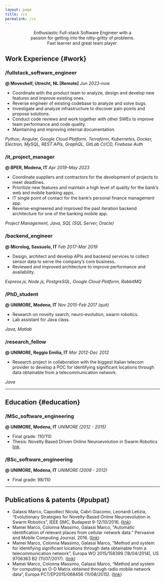 ```yaml
---
layout: page
title: /cv
permalink: /cv
---
```


<!-- You can also download a full PDF version [here]({{site.baseurl}}{% link /assets/files/test.pdf %}). -->

<!-- 
/
├─ [work](#work)
├─ [education](#education)
 -->

<style>
  .centered-section {
    text-align: center;
    width: 70%; /* Set the width to 70% of the normal width */
    margin: 0 auto; /* Center the element horizontally */
    
  }
</style>

<div class="centered-section" style="color: var(--code-color-11)">
Enthusiastic Full-stack Software Engineer with a passion for getting into the nitty-gritty of problems.<br/>
Fast learner and great team player.
</div>

## Work Experience {#work}

### /fullstack_software_engineer
**<span style="color: var(--inline-code-color)">@ Moveshelf, Utrecht, NL [Remote]</span>**
*Jun 2023-now*

- Coordinate with the product team to analyze, design and develop new features and improve existing ones.
- Reverse engineer of existing codebase to analyze and solve bugs.
- Investigate and analyze infrastructure to discover pain points and propose solutions.
- Conduct code reviews and work together with other SWEs to improve team performance and code quality.
- Maintaining and improving internal documentation.

<p class="skillset"><em>Python, Angular, Google Cloud Platform, Terraform, Kubernetes, Docker, Electron, MySQL, REST APIs, GraphQL, GitLab CI/CD, Firebase Auth</em></p>

### /it_project_manager
**<span style="color: var(--inline-code-color)">@ BPER, Modena, IT</span>**
*Apr 2019-May 2023*

- Coordinate suppliers and contractors for the development of projects to meet deadlines.
- Prioritize new features and maintain a high level of quality for the bank’s web and mobile banking apps.
- IT single point of contact for the bank’s personal finance management app.
- Reverse-engineered and improved the past iteration backend architecture for one of the banking mobile app.

<p class="skillset"><em>Project Management, Java, SQL (SQL Server, Oracle)</em></p>

### /backend_engineer
**<span style="color: var(--inline-code-color)">@ Microlog, Sassuolo, IT</span>**
*Feb 2017-Mar 2019*

- Design, architect and develop APIs and backend services to collect sensor data to serve the company’s core business.
- Reviewed and improved architecture to improve performance and availability.

<p class="skillset"><em>Express.js, Node.js, PostgreSQL, Google Cloud Platform, RabbitMQ</em></p>

### /PhD_student
**<span style="color: var(--inline-code-color)">@ UNIMORE, Modena, IT</span>**
*Nov 2015-Feb 2017 (quit)*

- Research on novelty search, neuro-evolution, swarm robotics.
- Lab assistant for Java class.

<p class="skillset"><em>Java, Matlab</em></p>

### /research_fellow
**<span style="color: var(--inline-code-color)">@ UNIMORE, Reggio Emilia, IT</span>**
*Mar 2012-Dec 2012*

- Research project in collaboration with the biggest Italian telecom provider to develop a POC for identifying significant locations through data obtainable from a telecommunication network.

<p class='skillset'><em>Java</em></p>

----------

## Education {#education}

### /MSc_software_engineering
**<span style="color: var(--inline-code-color)">@ UNIMORE, Modena, IT</span>**
*UNIMORE (2012 - 2015)*

- Final grade: 110/110
- Thesis: Novelty Based Driven Online Neuroevolution in Swarm Robotics [link](https://goo.gl/eKlKGk).

### /BSc_software_engineering
**<span style="color: var(--inline-code-color)">@ UNIMORE, Modena, IT</span>**
*UNIMORE (2008 - 2012)*

- Final grade: 98/110

----------

## Publications & patents {#pubpat}

- Galassi Marco, Capodieci Nicola, Cabri Giacomo, Leonardi Letizia, “Evolutionary Strategies for Novelty-Based Online Neuroevolution in Swarm Robotics”, IEEE SMC, Budapest 9-12/10/2016. ([link](https://ieeexplore.ieee.org/abstract/document/7844538))
- Mamei Marco, Colonna Massimo, Galassi Marco, "Automatic identification of relevant places from cellular network data." Pervasive and Mobile Computing Journal, 2016. ([link](https://www.sciencedirect.com/science/article/abs/pii/S1574119216000213))
- Mamei Marco, Colonna Massimo, Galassi Marco, “Method and system for identifying significant locations through data obtainable from a telecommunication network”, Europa WO 2015/158399 (18/04/2014), US 9706363 B2 (11/07/2017). ([link](https://patents.google.com/patent/US9706363B2/en))
- Mamei Marco, Colonna Massimo, Galassi Marco, “Method and system for computing an O-D Matrix obtained through radio mobile network data”, Europa PCT/EP2015/068456 (11/08/2015). ([link](https://patents.google.com/patent/US10395519B2/en))
